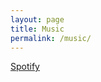 ```yaml
---
layout: page
title: Music
permalink: /music/
---
```

[Spotify](https://open.spotify.com/album/53RcwQ1CRAAv9nNLIG6C0g?si=gNStnazTTce_ttdBJD2pKw&dl_branch=1)
